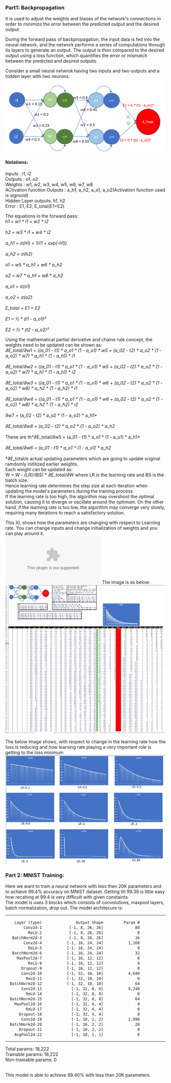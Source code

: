 ### Part1: Backpropagation
It is used to adjust the weights and biases of the network's connections in order to minimize the error between the predicted output and the desired output.<br>

During the forward pass of backpropagation, the input data is fed into the neural network, and the network performs a series of computations through its layers to generate an output. The output is then compared to the desired output using a loss function, which quantifies the error or mismatch between the predicted and desired outputs.

Consider a small neural netwrok having two inputs and two outputs and a hidden layer with two neurons.<br>
![Neural Network](./Back_PropNN.PNG)

#### Notations: 
Inputs  :   i1, i2<br>
Outputs :   o1, o2<br>
Weights :   w1, w2, w3, w4, w5, w6, w7, w8<br>
ACtivation function Outputs : a_h1, a_h2, a_o1, a_o2(Activation function used is sigmoid)<br>
Hidden Layer outputs: h1, h2<br>
Error   :   E1, E2, E_total(E1+E2)<br>

The equations in the forward pass:<br>
*h1 = w1 \* i1 + w2 \* i2*<br>		
*h2 = w3 \* i1 + w4 \* i2*<br>	
*a_h1 = σ(h1) = 1/(1 + exp(-h1))*	<br>	
*a_h2 = σ(h2)*	<br>	
*o1 = w5 \* a_h1 + w6 \* a_h2*	<br>	
*o2 = w7 \* a_h1 + w8 \* a_h2*		<br>	
*a_o1 = σ(o1)*	<br>		
*a_o2 = σ(o2)*<br>			
*E_total = E1 + E2*	<br>		
*E1 = ½ \* (t1 - a_o1)²*	<br>		
*E2 = ½ \* (t2 - a_o2)²*	<br>		

Using the mathematical partial derivative and chaine rule concept, the weights need to be updated can be shown as:<br>
*∂E_total/∂w1 = ((a_01 - t1) \* a_o1 \* (1 - a_o1) \* w5 +  (a_02 - t2) \* a_o2 \* (1 - a_o2) \* w7) \* a_h1 \* (1 - a_h1) \* i1*<br>												
*∂E_total/∂w2 = ((a_01 - t1) \* a_o1 \* (1 - a_o1) \* w5 +  (a_02 - t2) \* a_o2 \* (1 - a_o2) \* w7) \* a_h1 \* (1 - a_h1) \* i2*<br>										
*∂E_total/∂w3 = ((a_01 - t1) \* a_o1 \* (1 - a_o1) \* w6 +  (a_02 - t2) \* a_o2 \* (1 - a_o2) \* w8) \* a_h2 \* (1 - a_h2) \* i1*<br>											
*∂E_total/∂w4 = ((a_01 - t1) \* a_o1 \* (1 - a_o1) \* w6 +  (a_02 - t2) \* a_o2 \* (1 - a_o2) \* w8) \* a_h2 \* (1 - a_h2) \* i2*<br>											
∂w7 = (a_02 - t2) \* a_o2 \* (1 - a_o2) \*  a_h1*<br>					
*∂E_total/∂w8 = (a_02 - t2) \* a_o2 \* (1 - a_o2) \*  a_h2*<br>					
These are th*∂E_total/∂w5 = (a_01 - t1) \* a_o1 \* (1 - a_o1) \*  a_h1*<br>					
*∂E_total/∂w6 = (a_01 - t1) \* a_o1 \* (1 - a_o1) \*  a_h2*<br>				
*∂E_total/e actual updating parameters which are going to update original ramdomly initilized earlier weights.<br>
Each weight can be updated as:<br>
*W = W - (LR)/(BS) \* ∂E_total/∂W* where LR is the learning rate and BS is the batch size. <br>
Hence learning rate determines the step size at each iteration when updating the model's parameters during the training process. <br>
If the learning rate is too high, the algorithm may overshoot the optimal solution, causing it to diverge or oscillate around the optimum. On the other hand, if the learning rate is too low, the algorithm may converge very slowly, requiring many iterations to reach a satisfactory solution.<br>

This XL shows how the parameters are changing with respect to Learning rate. You can change inputs and change initialization of weights and you can play around it.<br>
![BackPropagation Intuition](./Assets/BackProp_intuition.xlsx)
The image is as below:<br>
![BP_Image](./BackPropXL.PNG)

The below image shows, with respect to change in the learning rate how the loss is reducing and how learning rate playing a very important role is getting to the loss minimum<br>
![LR](./LR.PNG)

### Part 2: MNIST Training:

Here we want to train a neural network with less then 20K parameters and to achieve 99.4% accuracy on MNIST dataset. Getting till 99.39 is little easy how recahing at 99.4 is very difficult with given constaints.<br>
The model is uses 3 blocks which consists of convolutions, maxpool layers, batch normalization, drop out.
The model architecure is:<br>

----------------------------------------------------------------
        Layer (type)               Output Shape         Param #
            Conv2d-1            [-1, 8, 26, 26]              80
              ReLU-2            [-1, 8, 26, 26]               0
       BatchNorm2d-3            [-1, 8, 26, 26]              16
            Conv2d-4           [-1, 16, 24, 24]           1,168
              ReLU-5           [-1, 16, 24, 24]               0
       BatchNorm2d-6           [-1, 16, 24, 24]              32
         MaxPool2d-7           [-1, 16, 12, 12]               0
              ReLU-8           [-1, 16, 12, 12]               0
           Dropout-9           [-1, 16, 12, 12]               0
           Conv2d-10           [-1, 32, 10, 10]           4,640
             ReLU-11           [-1, 32, 10, 10]               0
      BatchNorm2d-12           [-1, 32, 10, 10]              64
           Conv2d-13             [-1, 32, 8, 8]           9,248
             ReLU-14             [-1, 32, 8, 8]               0
      BatchNorm2d-15             [-1, 32, 8, 8]              64
        MaxPool2d-16             [-1, 32, 4, 4]               0
             ReLU-17             [-1, 32, 4, 4]               0
          Dropout-18             [-1, 32, 4, 4]               0
           Conv2d-19             [-1, 10, 2, 2]           2,890
      BatchNorm2d-20             [-1, 10, 2, 2]              20
          Dropout-21             [-1, 10, 2, 2]               0
        AvgPool2d-22             [-1, 10, 1, 1]               0
----------------------------------------------------------------
Total params: 18,222<br>
Trainable params: 18,222<br>
Non-trainable params: 0<br>
<br>

This model is able to achieve 99.40% with less than 20K parameters.